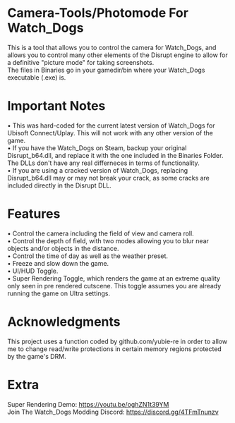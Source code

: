 # Camera-Tools/Photomode For Watch_Dogs
This is a tool that allows you to control the camera for Watch_Dogs, and allows you to control many other elements of the Disrupt engine to allow for a definitive "picture mode" for taking screenshots. <br /> 
The files in Binaries go in your gamedir/bin where your Watch_Dogs executable (.exe) is. 
# Important Notes
• This was hard-coded for the current latest version of Watch_Dogs for Ubisoft Connect/Uplay. This will not work with any other version of the game. <br /> 
• If you have the Watch_Dogs on Steam, backup your original Disrupt_b64.dll, and replace it with the one included in the Binaries Folder. The DLLs don't have any real differneces in terms of functionality.  <br /> 
• If you are using a cracked version of Watch_Dogs, replacing Disrupt_b64.dll may or may not break your crack, as some cracks are included directly in the Disrupt DLL.
# Features
• Control the camera including the field of view and camera roll. <br /> 
• Control the depth of field, with two modes allowing you to blur near objects and/or objects in the distance. <br /> 
• Control the time of day as well as the weather preset. <br /> 
• Freeze and slow down the game. <br /> 
• UI/HUD Toggle.  <br /> 
• Super Rendering Toggle, which renders the game at an extreme quality only seen in pre rendered cutscene.  This toggle assumes you are already running the game on Ultra settings.
# Acknowledgments
This project uses a function coded by github.com/yubie-re in order to allow me to change read/write protections in certain memory regions protected by the game's DRM. 
# Extra
Super Rendering Demo: https://youtu.be/oghZN1t39YM  <br />
Join The Watch_Dogs Modding Discord: https://discord.gg/4TFmTnunzv
